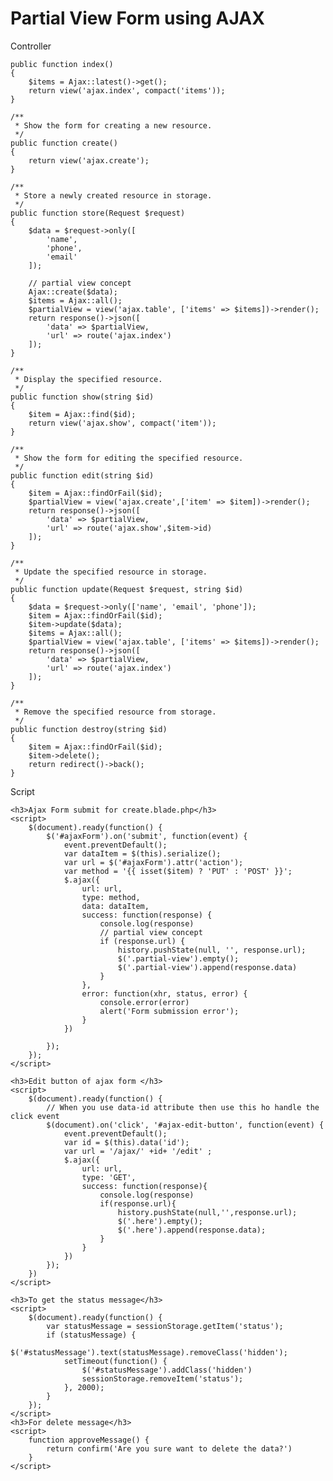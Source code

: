 <h1>Partial View Form using AJAX</h1>
<span>Controller</span>

    public function index()
    {
        $items = Ajax::latest()->get();
        return view('ajax.index', compact('items'));
    }

    /**
     * Show the form for creating a new resource.
     */
    public function create()
    {
        return view('ajax.create');
    }

    /**
     * Store a newly created resource in storage.
     */
    public function store(Request $request)
    {
        $data = $request->only([
            'name',
            'phone',
            'email'
        ]);
        
        // partial view concept
        Ajax::create($data);
        $items = Ajax::all();
        $partialView = view('ajax.table', ['items' => $items])->render();
        return response()->json([
            'data' => $partialView,
            'url' => route('ajax.index')
        ]);
    }

    /**
     * Display the specified resource.
     */
    public function show(string $id)
    {
        $item = Ajax::find($id);
        return view('ajax.show', compact('item'));
    }

    /**
     * Show the form for editing the specified resource.
     */
    public function edit(string $id)
    {
        $item = Ajax::findOrFail($id);
        $partialView = view('ajax.create',['item' => $item])->render();
        return response()->json([
            'data' => $partialView,
            'url' => route('ajax.show',$item->id)
        ]);
    }

    /**
     * Update the specified resource in storage.
     */
    public function update(Request $request, string $id)
    {
        $data = $request->only(['name', 'email', 'phone']);
        $item = Ajax::findOrFail($id);
        $item->update($data);
        $items = Ajax::all();
        $partialView = view('ajax.table', ['items' => $items])->render();
        return response()->json([
            'data' => $partialView,
            'url' => route('ajax.index')
        ]);
    }

    /**
     * Remove the specified resource from storage.
     */
    public function destroy(string $id)
    {
        $item = Ajax::findOrFail($id);
        $item->delete();
        return redirect()->back();
    }


<span>Script</span>


    <h3>Ajax Form submit for create.blade.php</h3>  
    <script>
        $(document).ready(function() {
            $('#ajaxForm').on('submit', function(event) {
                event.preventDefault();
                var dataItem = $(this).serialize();
                var url = $('#ajaxForm').attr('action');
                var method = '{{ isset($item) ? 'PUT' : 'POST' }}';
                $.ajax({
                    url: url,
                    type: method,
                    data: dataItem,
                    success: function(response) {
                        console.log(response)
                        // partial view concept
                        if (response.url) {
                            history.pushState(null, '', response.url);
                            $('.partial-view').empty();
                            $('.partial-view').append(response.data)
                        }
                    },
                    error: function(xhr, status, error) {
                        console.error(error)
                        alert('Form submission error');
                    }
                })
    
            });
        });
    </script>

    <h3>Edit button of ajax form </h3>
    <script>
        $(document).ready(function() {
            // When you use data-id attribute then use this ho handle the click event
            $(document).on('click', '#ajax-edit-button', function(event) {
                event.preventDefault();
                var id = $(this).data('id');
                var url = '/ajax/' +id+ '/edit' ;
                $.ajax({
                    url: url,
                    type: 'GET',
                    success: function(response){
                        console.log(response)
                        if(response.url){
                            history.pushState(null,'',response.url);
                            $('.here').empty();
                            $('.here').append(response.data);
                        }
                    }
                })
            });
        })
    </script>
<!--  -->

    <h3>To get the status message</h3>
    <script>
        $(document).ready(function() {
            var statusMessage = sessionStorage.getItem('status');
            if (statusMessage) {
                $('#statusMessage').text(statusMessage).removeClass('hidden');
                setTimeout(function() {
                    $('#statusMessage').addClass('hidden')
                    sessionStorage.removeItem('status');
                }, 2000);
            }
        });
    </script>
    <h3>For delete message</h3>
    <script>
        function approveMessage() {
            return confirm('Are you sure want to delete the data?')
        }
    </script>



<!-- API -->
<!-- Create model, migration, controller and resource  -->
<!-- php artisan make:resource TodoResource -->
<!-- Give the route for api in api.php  -->
<!-- Inside TodoResource 
     $data = [
            'id' => $this->id,
            'title' => $this->title,
            'created_at' => $this->created_at,
            'image'=> asset('uploads/todo'.$this->image)
        ];

        return $data;
 -->
 <!-- Inside TodoController 
        /**
     * Display a listing of the resource.
     */
    public function index()
    {
        $data = Todo::all();

        return response()->json([
            'status' => 200,
            'success' => true,
            'data' => TodoResources::collection($data),
            'message' => 'Todo List data fetched successfully.'
        ], Response::HTTP_OK);
    }

    /**
     * Store a newly created resource in storage.
     */
    public function store(Request $request)
    {
        $data = $request->only([
            'title',
            'image'
        ]);
        // php artisan storage:link
        if ($request->hasFile('image')) {
            $image = $request->file('image');
            $hashedName = md5($image->getClientOriginalName() . time()) . '.' . $image->extension();
            $imagePath = $image->storeAs('uploads/todo', $hashedName, 'public');
            $data['image'] = $imagePath;
        }
        $item = Todo::create($data);
        return response()->json([
            'status' => 200,
            'success' => true,
            'data' => new TodoResources($item),
            'message' => "Data stored successfully"
        ], Response::HTTP_CREATED);
    }

    /**
     * Display the specified resource.
     */
    public function show(string $id)
    {
        $data = Todo::find($id);
        return response()->json([
            'status' => 200,
            'success' => true,
            'data' => new TodoResources($data),
            'message' => 'Data shown successfully.'
        ], Response::HTTP_OK);
    }

    /**
     * Update the specified resource in storage.
     */
    public function update(Request $request, string $id)
    {
        $item = Todo::find($id);
        $data = $request->only([
            'title',
            'image'
        ]);
        if ($request->hasFile('image')) {
            $image = $request->file('image');
            $hashedName = md5($image->getClientOriginalName() . time()) . '.' . $image->extension();
            $imagePath = $image->storeAs('uploads/todo', $hashedName, 'public');
            $data['image'] = $imagePath;
        }
        $item->update($data);
        return response()->json([
            'status' => 200,
            'success' => true,
            'data' => new TodoResources($item),
            'message' => 'Data updated successfully'
        ], Response::HTTP_OK);
    }

    /**
     * Remove the specified resource from storage.
     */
    public function destroy(string $id)
    {
        $data = Todo::find($id);
        $data->delete();
        return response()->json([
            'status' => 200,
            'success' => true,
            'data' => new TodoResources($data),
            'message' => "Data deleted successfully"
        ], Response::HTTP_OK);
    }
  -->